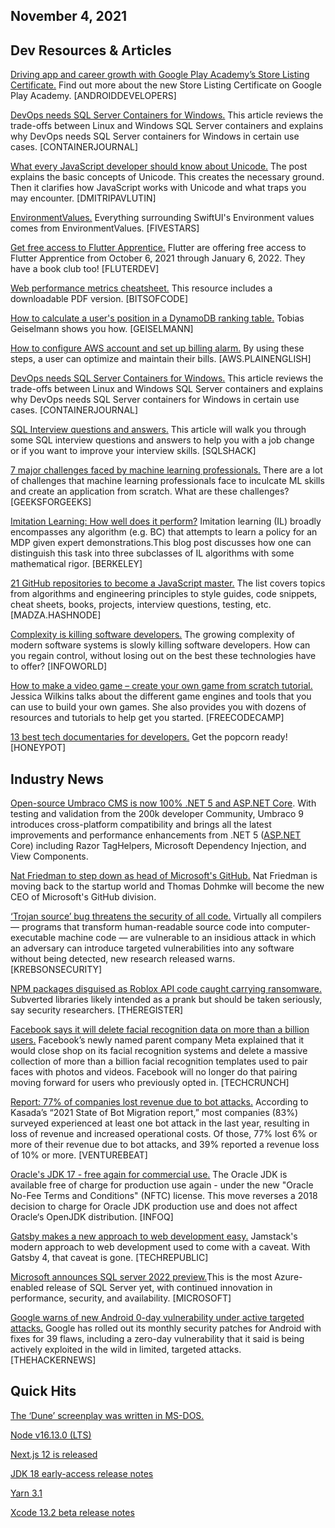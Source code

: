 ## November 4, 2021

## Dev Resources & Articles

[Driving app and career growth with Google Play Academy’s Store Listing Certificate.](https://android-developers.googleblog.com/2021/10/driving-app-career-growth-play-academy.html) Find out more about the new Store Listing Certificate on Google Play Academy. [ANDROIDDEVELOPERS]

[DevOps needs SQL Server Containers for Windows.](https://containerjournal.com/features/devops-needs-sql-server-containers-for-windows/) This article reviews the trade-offs between Linux and Windows SQL Server containers and explains why DevOps needs SQL Server containers for Windows in certain use cases. [CONTAINERJOURNAL]

[What every JavaScript developer should know about Unicode.](https://dmitripavlutin.com/what-every-javascript-developer-should-know-about-unicode/) The post explains the basic concepts of Unicode. This creates the necessary ground. Then it clarifies how JavaScript works with Unicode and what traps you may encounter. [DMITRIPAVLUTIN]

[EnvironmentValues.](https://www.fivestars.blog/articles/environmentvalues/) Everything surrounding SwiftUI's Environment values comes from EnvironmentValues. [FIVESTARS]

[Get free access to Flutter Apprentice.](https://flutter.dev/apprentice-giveaway) Flutter are offering free access to Flutter Apprentice from October 6, 2021 through January 6, 2022. They have a book club too! [FLUTERDEV]

[Web performance metrics cheatsheet.](https://bitsofco.de/web-performance-metrics-cheatsheet/) This resource includes a downloadable PDF version. [BITSOFCODE]

[How to calculate a user's position in a DynamoDB ranking table.](https://geiselmann.me/blog/how-to-calculate-a-users-position-in-a-dynamodb-ranking-table) Tobias Geiselmann shows you how. [GEISELMANN]

[How to configure AWS account and set up billing alarm.](https://aws.plainenglish.io/how-to-configure-aws-account-and-set-up-billing-alarm-8b8c34929395?source=rss------serverless-5) By using these steps, a user can optimize and maintain their bills. [AWS.PLAINENGLISH]

[DevOps needs SQL Server Containers for Windows.](https://containerjournal.com/features/devops-needs-sql-server-containers-for-windows/) This article reviews the trade-offs between Linux and Windows SQL Server containers and explains why DevOps needs SQL Server containers for Windows in certain use cases. [CONTAINERJOURNAL]

[SQL Interview questions and answers.](https://www.sqlshack.com/sql-interview-questions-and-answers/) This article will walk you through some SQL interview questions and answers to help you with a job change or if you want to improve your interview skills. [SQLSHACK]

[7 major challenges faced by machine learning professionals.](https://www.geeksforgeeks.org/7-major-challenges-faced-by-machine-learning-professionals/) There are a lot of challenges that machine learning professionals face to inculcate ML skills and create an application from scratch. What are these challenges? [GEEKSFORGEEKS]

[Imitation Learning: How well does it perform?](https://ml.berkeley.edu/blog/posts/il/) Imitation learning (IL) broadly encompasses any algorithm (e.g. BC) that attempts to learn a policy for an MDP given expert demonstrations.This blog post discusses how one can distinguish this task into three subclasses of IL algorithms with some mathematical rigor. [BERKELEY]

[21 GitHub repositories to become a JavaScript master.](https://madza.hashnode.dev/21-github-repositories-to-become-a-javascript-master) The list covers topics from algorithms and engineering principles to style guides, code snippets, cheat sheets, books, projects, interview questions, testing, etc. [MADZA.HASHNODE]

[Complexity is killing software developers.](https://www.infoworld.com/article/3639050/complexity-is-killing-software-developers.html) The growing complexity of modern software systems is slowly killing software developers. How can you regain control, without losing out on the best these technologies have to offer? [INFOWORLD]

[How to make a video game – create your own game from scratch tutorial.](https://www.freecodecamp.org/news/how-to-make-a-video-game-create-your-own-game-from-scratch-tutorial/) Jessica Wilkins talks about the different game engines and tools that you can use to build your own games. She also provides you with dozens of resources and tutorials to help get you started. [FREECODECAMP]

[13 best tech documentaries for developers.](https://cult.honeypot.io/reads/13-best-tech-documentaries-for-developers/) Get the popcorn ready! [HONEYPOT]



## Industry News

[Open-source Umbraco CMS is now 100% .NET 5 and ASP.NET Core](https://umbraco.com/blog/umbraco-9-release/). With testing and validation from the 200k developer Community, Umbraco 9 introduces cross-platform compatibility and brings all the latest improvements and performance enhancements from .NET 5 ([ASP.NET](http://asp.net/) Core) including Razor TagHelpers, Microsoft Dependency Injection, and View Components.

[Nat Friedman to step down as head of Microsoft's GitHub.](https://www.zdnet.com/article/nat-friedman-to-step-down-as-head-of-microsofts-github/) Nat Friedman is moving back to the startup world and Thomas Dohmke will become the new CEO of Microsoft's GitHub division.

[‘Trojan source’ bug threatens the security of all code.](https://krebsonsecurity.com/2021/11/trojan-source-bug-threatens-the-security-of-all-code/) Virtually all compilers — programs that transform human-readable source code into computer-executable machine code — are vulnerable to an insidious attack in which an adversary can introduce targeted vulnerabilities into any software without being detected, new research released warns. [KREBSONSECURITY]

[NPM packages disguised as Roblox API code caught carrying ransomware.](https://www.theregister.com/2021/10/27/npm_roblox_ransomware/) Subverted libraries likely intended as a prank but should be taken seriously, say security researchers. [THEREGISTER]

[Facebook says it will delete facial recognition data on more than a billion users.](https://techcrunch.com/2021/11/02/facebook-face-recognition-data-deleting/) Facebook’s newly named parent company Meta explained that it would close shop on its facial recognition systems and delete a massive collection of more than a billion facial recognition templates used to pair faces with photos and videos. Facebook will no longer do that pairing moving forward for users who previously opted in. [TECHCRUNCH]

[Report: 77% of companies lost revenue due to bot attacks.](https://venturebeat.com/2021/10/25/report-77-of-companies-lost-revenue-due-to-bot-attacks/) According to Kasada’s “2021 State of Bot Migration report,” most companies (83%) surveyed experienced at least one bot attack in the last year, resulting in loss of revenue and increased operational costs. Of those, 77% lost 6% or more of their revenue due to bot attacks, and 39% reported a revenue loss of 10% or more. [VENTUREBEAT]

[Oracle's JDK 17 - free again for commercial use.](https://www.infoq.com/news/2021/10/oracle-jdk-free-again/) The Oracle JDK is available free of charge for production use again - under the new "Oracle No-Fee Terms and Conditions" (NFTC) license. This move reverses a 2018 decision to charge for Oracle JDK production use and does not affect Oracle‘s OpenJDK distribution. [INFOQ]

[Gatsby makes a new approach to web development easy.](https://www.techrepublic.com/article/gatsby-makes-a-new-approach-to-web-development-easy/) Jamstack's modern approach to web development used to come with a caveat. With Gatsby 4, that caveat is gone. [TECHREPUBLIC]

[Microsoft announces SQL server 2022 preview.](https://cloudblogs.microsoft.com/sqlserver/2021/11/02/announcing-sql-server-2022-preview-azure-enabled-with-continued-performance-and-security-innovation/)This is the most Azure-enabled release of SQL Server yet, with continued innovation in performance, security, and availability. [MICROSOFT]

[Google warns of new Android 0-day vulnerability under active targeted attacks.](https://thehackernews.com/2021/11/google-warns-of-new-android-0-day.html) Google has rolled out its monthly security patches for Android with fixes for 39 flaws, including a zero-day vulnerability that it said is being actively exploited in the wild in limited, targeted attacks. [THEHACKERNEWS]


## Quick Hits

[The ‘Dune’ screenplay was written in MS-DOS.](https://www.vice.com/en/article/wxdeay/the-dune-screenplay-was-written-in-ms-dos)

[Node v16.13.0 (LTS)](https://nodejs.org/en/blog/release/v16.13.0/)

[Next.js 12 is released](https://nextjs.org/blog/next-12)

[JDK 18 early-access release notes](https://jdk.java.net/18/release-notes)

[Yarn 3.1](https://dev.to/arcanis/yarn-31-corepack-esm-pnpm-optional-packages--3hak)

[Xcode 13.2 beta release notes](https://developer.apple.com/documentation/xcode-release-notes/xcode-13_2-release-notes)



